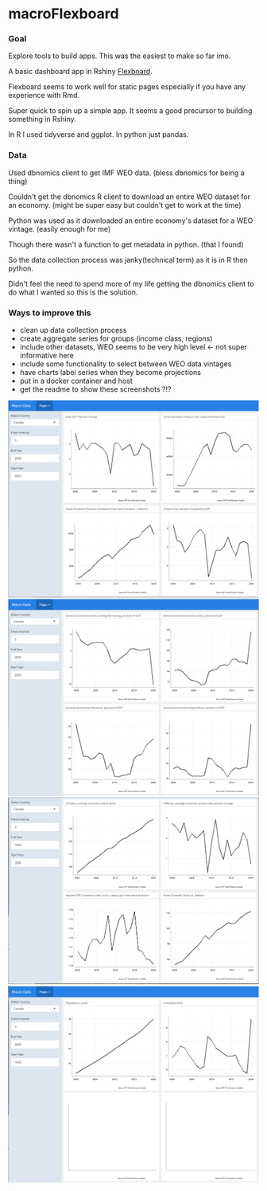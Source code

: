 # macroFlexboard

### Goal

Explore tools to build apps. This was the easiest to make so far imo.

A basic dashboard app in Rshiny [Flexboard](https://pkgs.rstudio.com/flexdashboard/).

Flexboard seems to work well for static pages especially if you have any experience with Rmd.

Super quick to spin up a simple app. It seems a good precursor to building something in Rshiny.

In R I used tidyverse and ggplot. In python just pandas.

### Data

Used dbnomics client to get IMF WEO data. (bless dbnomics for being a thing)

Couldn't get the dbnomics R client to download an entire WEO dataset for an economy. (might be super easy but couldn't get to work at the time)

Python was used as it downloaded an entire economy's dataset for a WEO vintage. (easily enough for me)

Though there wasn't a function to get metadata in python. (that I found)

So the data collection process was janky(technical term) as it is in R then python.

Didn't feel the need to spend more of my life getting the dbnomics client to do what I wanted so this is the solution.

### Ways to improve this

- clean up data collection process
- create aggregate series for groups (income class, regions)
- include other datasets, WEO seems to be very high level <- not super informative here
- include some functionality to select between WEO data vintages
- have charts label series when they become projections
- put in a docker container and host
- get the readme to show these screenshots ?!?


![png](gdpPage.png)
![png](fiscalPage.png)
![png](monetaryPage.png)
![png](laborPage.png)




